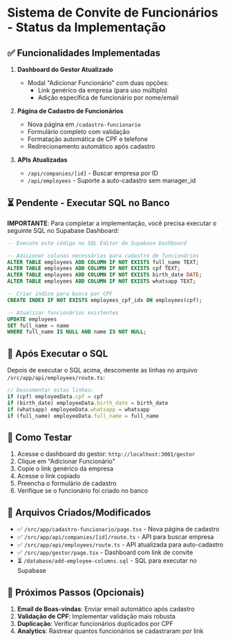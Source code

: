 # Sistema de Convite de Funcionários - Status da Implementação

## ✅ Funcionalidades Implementadas

1. **Dashboard do Gestor Atualizado**
   - Modal "Adicionar Funcionário" com duas opções:
     - Link genérico da empresa (para uso múltiplo)
     - Adição específica de funcionário por nome/email

2. **Página de Cadastro de Funcionários**
   - Nova página em `/cadastro-funcionario`
   - Formulário completo com validação
   - Formatação automática de CPF e telefone
   - Redirecionamento automático após cadastro

3. **APIs Atualizadas**
   - `/api/companies/[id]` - Buscar empresa por ID
   - `/api/employees` - Suporte a auto-cadastro sem manager_id

## ⏳ Pendente - Executar SQL no Banco

**IMPORTANTE**: Para completar a implementação, você precisa executar o seguinte SQL no Supabase Dashboard:

```sql
-- Execute este código no SQL Editor do Supabase Dashboard

-- Adicionar colunas necessárias para cadastro de funcionários
ALTER TABLE employees ADD COLUMN IF NOT EXISTS full_name TEXT;
ALTER TABLE employees ADD COLUMN IF NOT EXISTS cpf TEXT;
ALTER TABLE employees ADD COLUMN IF NOT EXISTS birth_date DATE;
ALTER TABLE employees ADD COLUMN IF NOT EXISTS whatsapp TEXT;

-- Criar índice para busca por CPF
CREATE INDEX IF NOT EXISTS employees_cpf_idx ON employees(cpf);

-- Atualizar funcionários existentes
UPDATE employees 
SET full_name = name 
WHERE full_name IS NULL AND name IS NOT NULL;
```

## 🔧 Após Executar o SQL

Depois de executar o SQL acima, descomente as linhas no arquivo `/src/app/api/employees/route.ts`:

```typescript
// Descomentar estas linhas:
if (cpf) employeeData.cpf = cpf
if (birth_date) employeeData.birth_date = birth_date  
if (whatsapp) employeeData.whatsapp = whatsapp
if (full_name) employeeData.full_name = full_name
```

## 🚀 Como Testar

1. Acesse o dashboard do gestor: `http://localhost:3001/gestor`
2. Clique em "Adicionar Funcionário"
3. Copie o link genérico da empresa
4. Acesse o link copiado
5. Preencha o formulário de cadastro
6. Verifique se o funcionário foi criado no banco

## 📁 Arquivos Criados/Modificados

- ✅ `/src/app/cadastro-funcionario/page.tsx` - Nova página de cadastro
- ✅ `/src/app/api/companies/[id]/route.ts` - API para buscar empresa
- ✅ `/src/app/api/employees/route.ts` - API atualizada para auto-cadastro
- ✅ `/src/app/gestor/page.tsx` - Dashboard com link de convite
- ⏳ `/database/add-employee-columns.sql` - SQL para executar no Supabase

## 🎯 Próximos Passos (Opcionais)

1. **Email de Boas-vindas**: Enviar email automático após cadastro
2. **Validação de CPF**: Implementar validação mais robusta
3. **Duplicação**: Verificar funcionários duplicados por CPF
4. **Analytics**: Rastrear quantos funcionários se cadastraram por link
